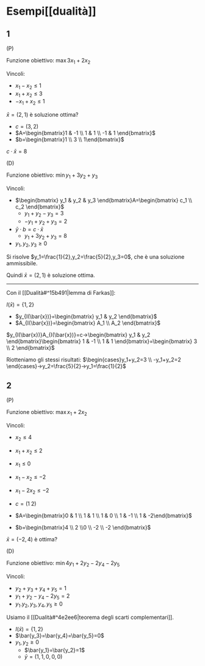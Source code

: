 # Esempi[[dualità]]

## 1

(P)

Funzione obiettivo: $\max 3x_1+2x_2$

Vincoli:
- $x_1-x_2≤1$
- $x_1+x_2≤3$
- $-x_1+x_2≤1$

$\bar{x}=(2,1)$ è soluzione ottima?

- $c=(3,2)$
- $A=\begin{bmatrix}1 & -1 \\ 1 & 1 \\ -1 & 1 \end{bmatrix}$
- $b=\begin{bmatrix}1 \\ 3 \\ 1\end{bmatrix}$

$c·\bar{x}=8$

(D)

Funzione obiettivo: $\min y_1+3y_2+y_3$

Vincoli:
- $\begin{bmatrix} y_1 & y_2 & y_3 \end{bmatrix}A=\begin{bmatrix} c_1 \\ c_2 \end{bmatrix}$
	- $y_1+y_2-y_3=3$
	- $-y_1+y_2+y_3=2$
- $\bar{y}·b=c·\bar{x}$
	- $y_1+3y_2+y_3=8$
- $y_1,y_2,y_3≥0$

Si risolve $y_1=\frac{1}{2},y_2=\frac{5}{2},y_3=0$, che è una soluzione ammissibile.

Quindi $\bar{x}=(2,1)$ è soluzione ottima.

---

Con il [[Dualità#^15b491|lemma di Farkas]]:

$I(\bar{x})=\{1,2\}$
- $y_{I(\bar{x})}=\begin{bmatrix} y_1 & y_2 \end{bmatrix}$
- $A_{I(\bar{x})}=\begin{bmatrix} A_1 \\ A_2 \end{bmatrix}$

$y_{I(\bar{x})}A_{I(\bar{x})}=c→\begin{bmatrix} y_1 & y_2 \end{bmatrix}\begin{bmatrix} 1 & -1 \\ 1 & 1 \end{bmatrix}=\begin{bmatrix} 3 \\ 2 \end{bmatrix}$

Riotteniamo gli stessi risultati: $\begin{cases}y_1+y_2=3 \\ -y_1+y_2=2 \end{cases}→y_2=\frac{5}{2}→y_1=\frac{1}{2}$

## 2

(P)

Funzione obiettivo: $\max x_1+2x_2$

Vincoli:
- $x_2≤4$
- $x_1+x_2≤2$
- $x_1≤0$
- $x_1-x_2≤-2$
- $x_1-2x_2≤-2$

- $c=(1\;2)$
- $A=\begin{bmatrix}0 & 1 \\ 1 & 1 \\ 1 & 0 \\ 1 & -1 \\ 1 & -2\end{bmatrix}$
- $b=\begin{bmatrix}4 \\ 2 \\0 \\ -2 \\ -2 \end{bmatrix}$

$\bar{x}=(-2,4)$ è ottima?

(D)

Funzione obiettivo: $\min 4y_1+2y_2-2y_4-2y_5$

Vincoli:
- $y_2+y_3+y_4+y_5=1$
- $y_1+y_2-y_4-2y_5=2$
- $y_1.y_2,y_3,y_4,y_5≥0$

Usiamo il [[Dualità#^4e2ee6|teorema degli scarti complementari]].

- $I(\bar{x})=\{1,2\}$
- $\bar{y_3}=\bar{y_4}=\bar{y_5}=0$
- $y_1,y_2≥0$
	- $\bar{y_1}=\bar{y_2}=1$
	- $\bar{y}=(1,1,0,0,0)$
